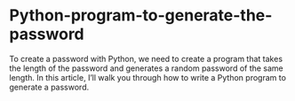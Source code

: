 # Python-program-to-generate-the-password
To create a password with Python, we need to create a program that takes the length of the password and generates a random password of the same length. In this article, I’ll walk you through how to write a Python program to generate a password.

